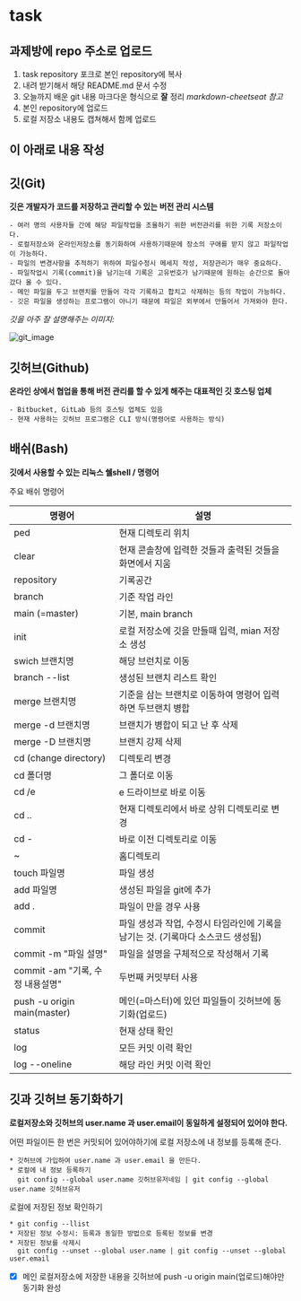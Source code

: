 # task

## 과제방에 repo 주소로 업로드

1. task repository 포크로 본인 repository에 복사
2. 내려 받기해서 해당 README.md 문서 수정
3. 오늘까지 배운 git 내용 마크다운 형식으로 __잘__ 정리
  _markdown-cheetseat 참고_
4. 본인 repository에 업로드
5. 로컬 저장소 내용도 캡쳐해서 함께 업로드

이 아래로 내용 작성
-

## 깃(Git)

__깃은 개발자가 코드를 저장하고 관리할 수 있는 버전 관리 시스템__

    - 여러 명의 사용자들 간에 해당 파일작업을 조율하기 위한 버전관리를 위한 기록 저장소이다.
    - 로컬저장소와 온라인저장소를 동기화하여 사용하기때문에 장소의 구애를 받지 않고 파일작업이 가능하다.
    - 파일의 변경사항을 추적하기 위하여 파일수정시 메세지 작성, 저장관리가 매우 중요하다.
    - 파일작업시 기록(commit)을 남기는데 기록은 고유번호가 남기때문에 원하는 순간으로 돌아갔다 올 수 있다.
    - 메인 파일을 두고 브랜치를 만들어 각각 기록하고 합치고 삭제하는 등의 작업이 가능하다.
    - 깃은 파일을 생성하는 프로그램이 아니기 때문에 파일은 외부에서 만들어서 가져와야 한다.




_깃을 아주 잘 설명해주는 이미지:_

![git_image](https://git-scm.com/images/branching-illustration@2x.png)


## 깃허브(Github)

__온라인 상에서 협업을 통해 버전 관리를 할 수 있게 해주는 대표적인 깃 호스팅 업체__

    - Bitbucket, GitLab 등의 호스팅 업체도 있음
    - 현재 사용하는 깃허브 프로그램은 CLI 방식(명령어로 사용하는 방식)


## 배쉬(Bash)

__깃에서 사용할 수 있는 리눅스 쉘shell / 명령어__

주요 배쉬 명령어

| 명령어 | 설명 |
| --- | --- |
| ped | 현재 디렉토리 위치 |
| clear | 현재 콘솔창에 입력한 것들과 출력된 것들을 화면에서 지움 |
| repository | 기록공간 |
| branch | 기준 작업 라인 |
| main (=master) | 기본, main branch |
| init | 로컬 저장소에 깃을 만들때 입력, mian 저장소 생성 |
| swich 브랜치명 | 해당 브런치로 이동 |
| branch --list | 생성된 브랜치 리스트 확인 |
| merge 브랜치명 | 기준을 삼는 브랜치로 이동하여 명령어 입력하면  두브랜치 병합 |
| merge -d 브랜치명 | 브랜치가 병합이 되고 난 후 삭제 |
| merge -D 브랜치명 | 브랜치 강제 삭제 |
| cd (change directory) | 디렉토리 변경 |
| cd 폴더명 | 그 폴더로 이동 |
| cd /e | e 드라이브로 바로 이동 |
| cd .. | 현재 디렉토리에서 바로 상위 디렉토리로 변경 |
| cd - | 바로 이전 디렉토리로 이동 |
| ~ | 홈디렉토리 |
| touch 파일명 | 파일 생성 |
| add 파일명 | 생성된 파일을 git에 추가 |
| add . | 파일이 만을 경우 사용 |
| commit | 파일 생성과 작업, 수정시 타임라인에 기록을 남기는 것. (기록마다 소스코드 생성됨) |
| commit -m "파일 설명" | 파일을 설명을 구체적으로 작성해서 기록 |
| commit -am "기록, 수정 내용설명" | 두번째 커밋부터 사용 |
| push -u origin main(master) | 메인(=마스터)에 있던 파일들이 깃허브에 동기화(업로드) |
| status | 현재 상태 확인 |
| log | 모든 커밋 이력 확인 |
| log --oneline | 해당 라인 커밋 이력 확인 |


## 깃과 깃허브 동기화하기

__로컬저장소와 깃허브의 user.name 과 user.email이 동일하게 설정되어 있어야 한다.__

어떤 파일이든 한 번은 커밋되어 있어야하기에 로컬 저장소에 내 정보를 등록해 준다.

    * 깃허브에 가입하여 user.name 과 user.email 을 만든다.
    * 로컬에 내 정보 등록하기
      git config --global user.name 깃허브유저네임 | git config --global user.name 깃허브유저

로컬에 저장된 정보 확인하기

    * git config --llist
    * 저장된 정보 수정시: 등록과 동일한 방법으로 등록된 정보를 변경
    * 저장된 정보를 삭제시
      git config --unset --global user.name | git config --unset --global user.email

- [x] 메인 로컬저장소에 저장한 내용을 깃허브에 push -u origin main(업로드)해야만 동기화 완성
